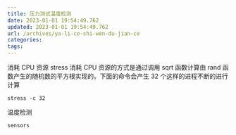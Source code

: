 ```yaml
---
title: 压力测试温度检测
date: 2023-01-01 19:54:49.762
updated: 2023-01-01 19:54:49.762
url: /archives/ya-li-ce-shi-wen-du-jian-ce
categories: 
tags: 
---
```


消耗 CPU 资源
stress 消耗 CPU 资源的方式是通过调用 sqrt 函数计算由 rand 函数产生的随机数的平方根实现的。下面的命令会产生 32 个这样的进程不断的进行计算

```
stress -c 32
```
温度检测
```
sensors
```